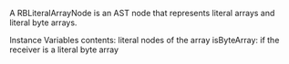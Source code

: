A RBLiteralArrayNode is an AST node that represents literal arrays and literal byte arrays.Instance Variables	contents: <Array of: RBLiteralNode> literal nodes of the array	isByteArray: <Boolean> if the receiver is a literal byte array